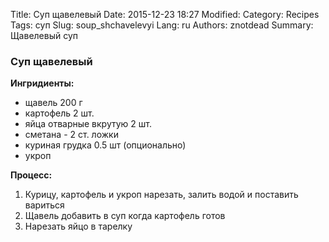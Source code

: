 Title: Суп щавелевый
Date: 2015-12-23 18:27
Modified: 
Category: Recipes
Tags: суп
Slug: soup_shchavelevyi
Lang: ru
Authors: znotdead
Summary: Щавелевый суп

### Суп щавелевый
**Ингридиенты:**

 - щавель 200 г
 - картофель 2 шт.
 - яйца отварные вкрутую 2 шт.
 - сметана - 2 ст. ложки
 - куриная грудка 0.5 шт (опционально)
 - укроп

**Процесс:**

1. Курицу, картофель и укроп нарезать, залить водой и поставить вариться
2. Щавель добавить в суп когда картофель готов
3. Нарезать яйцо в тарелку
